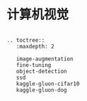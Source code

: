 # 计算机视觉


```eval_rst

.. toctree::
   :maxdepth: 2

   image-augmentation
   fine-tuning
   object-detection
   ssd
   kaggle-gluon-cifar10
   kaggle-gluon-dog
```

